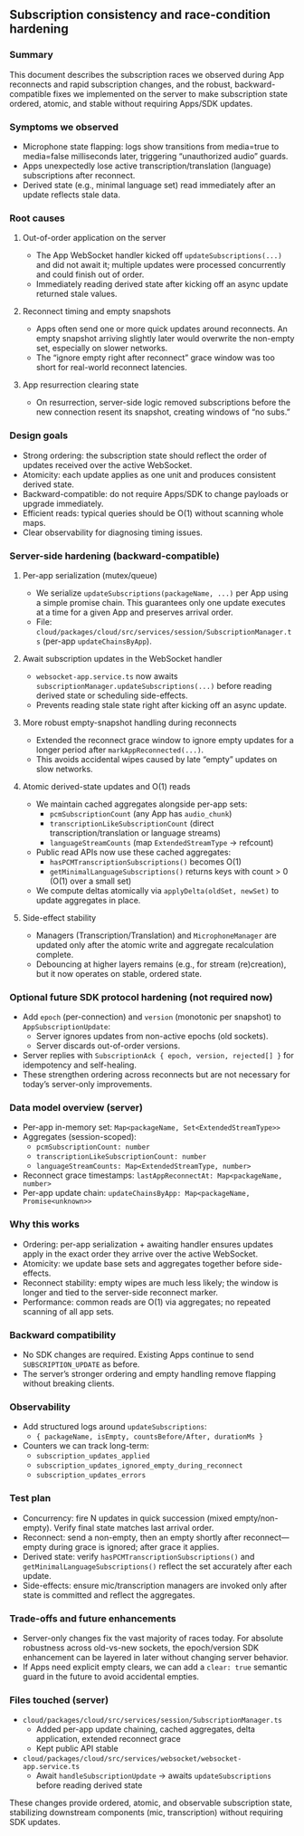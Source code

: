 ## Subscription consistency and race-condition hardening

### Summary

This document describes the subscription races we observed during App reconnects and rapid subscription changes, and the robust, backward-compatible fixes we implemented on the server to make subscription state ordered, atomic, and stable without requiring Apps/SDK updates.

### Symptoms we observed

- Microphone state flapping: logs show transitions from media=true to media=false milliseconds later, triggering “unauthorized audio” guards.
- Apps unexpectedly lose active transcription/translation (language) subscriptions after reconnect.
- Derived state (e.g., minimal language set) read immediately after an update reflects stale data.

### Root causes

1. Out-of-order application on the server
   - The App WebSocket handler kicked off `updateSubscriptions(...)` and did not await it; multiple updates were processed concurrently and could finish out of order.
   - Immediately reading derived state after kicking off an async update returned stale values.

2. Reconnect timing and empty snapshots
   - Apps often send one or more quick updates around reconnects. An empty snapshot arriving slightly later would overwrite the non-empty set, especially on slower networks.
   - The “ignore empty right after reconnect” grace window was too short for real-world reconnect latencies.

3. App resurrection clearing state
   - On resurrection, server-side logic removed subscriptions before the new connection resent its snapshot, creating windows of “no subs.”

### Design goals

- Strong ordering: the subscription state should reflect the order of updates received over the active WebSocket.
- Atomicity: each update applies as one unit and produces consistent derived state.
- Backward-compatible: do not require Apps/SDK to change payloads or upgrade immediately.
- Efficient reads: typical queries should be O(1) without scanning whole maps.
- Clear observability for diagnosing timing issues.

### Server-side hardening (backward-compatible)

1. Per-app serialization (mutex/queue)
   - We serialize `updateSubscriptions(packageName, ...)` per App using a simple promise chain. This guarantees only one update executes at a time for a given App and preserves arrival order.
   - File: `cloud/packages/cloud/src/services/session/SubscriptionManager.ts` (per-app `updateChainsByApp`).

2. Await subscription updates in the WebSocket handler
   - `websocket-app.service.ts` now awaits `subscriptionManager.updateSubscriptions(...)` before reading derived state or scheduling side-effects.
   - Prevents reading stale state right after kicking off an async update.

3. More robust empty-snapshot handling during reconnects
   - Extended the reconnect grace window to ignore empty updates for a longer period after `markAppReconnected(...)`.
   - This avoids accidental wipes caused by late “empty” updates on slow networks.

4. Atomic derived-state updates and O(1) reads
   - We maintain cached aggregates alongside per-app sets:
     - `pcmSubscriptionCount` (any App has `audio_chunk`)
     - `transcriptionLikeSubscriptionCount` (direct transcription/translation or language streams)
     - `languageStreamCounts` (map `ExtendedStreamType` -> refcount)
   - Public read APIs now use these cached aggregates:
     - `hasPCMTranscriptionSubscriptions()` becomes O(1)
     - `getMinimalLanguageSubscriptions()` returns keys with count > 0 (O(1) over a small set)
   - We compute deltas atomically via `applyDelta(oldSet, newSet)` to update aggregates in place.

5. Side-effect stability
   - Managers (Transcription/Translation) and `MicrophoneManager` are updated only after the atomic write and aggregate recalculation complete.
   - Debouncing at higher layers remains (e.g., for stream (re)creation), but it now operates on stable, ordered state.

### Optional future SDK protocol hardening (not required now)

- Add `epoch` (per-connection) and `version` (monotonic per snapshot) to `AppSubscriptionUpdate`:
  - Server ignores updates from non-active epochs (old sockets).
  - Server discards out-of-order versions.
- Server replies with `SubscriptionAck { epoch, version, rejected[] }` for idempotency and self-healing.
- These strengthen ordering across reconnects but are not necessary for today’s server-only improvements.

### Data model overview (server)

- Per-app in-memory set: `Map<packageName, Set<ExtendedStreamType>>`
- Aggregates (session-scoped):
  - `pcmSubscriptionCount: number`
  - `transcriptionLikeSubscriptionCount: number`
  - `languageStreamCounts: Map<ExtendedStreamType, number>`
- Reconnect grace timestamps: `lastAppReconnectAt: Map<packageName, number>`
- Per-app update chain: `updateChainsByApp: Map<packageName, Promise<unknown>>`

### Why this works

- Ordering: per-app serialization + awaiting handler ensures updates apply in the exact order they arrive over the active WebSocket.
- Atomicity: we update base sets and aggregates together before side-effects.
- Reconnect stability: empty wipes are much less likely; the window is longer and tied to the server-side reconnect marker.
- Performance: common reads are O(1) via aggregates; no repeated scanning of all app sets.

### Backward compatibility

- No SDK changes are required. Existing Apps continue to send `SUBSCRIPTION_UPDATE` as before.
- The server’s stronger ordering and empty handling remove flapping without breaking clients.

### Observability

- Add structured logs around `updateSubscriptions`:
  - `{ packageName, isEmpty, countsBefore/After, durationMs }`
- Counters we can track long-term:
  - `subscription_updates_applied`
  - `subscription_updates_ignored_empty_during_reconnect`
  - `subscription_updates_errors`

### Test plan

- Concurrency: fire N updates in quick succession (mixed empty/non-empty). Verify final state matches last arrival order.
- Reconnect: send a non-empty, then an empty shortly after reconnect—empty during grace is ignored; after grace it applies.
- Derived state: verify `hasPCMTranscriptionSubscriptions()` and `getMinimalLanguageSubscriptions()` reflect the set accurately after each update.
- Side-effects: ensure mic/transcription managers are invoked only after state is committed and reflect the aggregates.

### Trade-offs and future enhancements

- Server-only changes fix the vast majority of races today. For absolute robustness across old-vs-new sockets, the epoch/version SDK enhancement can be layered in later without changing server behavior.
- If Apps need explicit empty clears, we can add a `clear: true` semantic guard in the future to avoid accidental empties.

### Files touched (server)

- `cloud/packages/cloud/src/services/session/SubscriptionManager.ts`
  - Added per-app update chaining, cached aggregates, delta application, extended reconnect grace
  - Kept public API stable
- `cloud/packages/cloud/src/services/websocket/websocket-app.service.ts`
  - Await `handleSubscriptionUpdate` → awaits `updateSubscriptions` before reading derived state

These changes provide ordered, atomic, and observable subscription state, stabilizing downstream components (mic, transcription) without requiring SDK updates.
